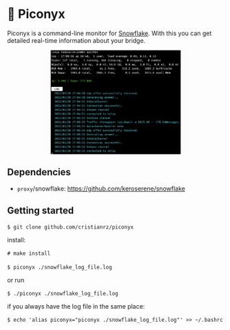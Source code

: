 # 🧅 Piconyx

Piconyx is a command-line monitor for [Snowflake](https://github.com/keroserene/snowflake).
With this you can get detailed real-time information about your bridge.

<img src="screenshot.png" alt="screenshot" style="display: block; margin-left: auto; margin-right: auto; width:60%;"/>

## Dependencies

* `proxy`/snowflake: https://github.com/keroserene/snowflake

## Getting started

```terminal
$ git clone github.com/cristianrz/piconyx
```

install:

```term
# make install

$ piconyx ./snowflake_log_file.log
```

or run

```term
$ ./piconyx ./snowflake_log_file.log
```

if you always have the log file in the same place:

```term
$ echo 'alias piconyx="piconyx ./snowflake_log_file.log"' >> ~/.bashrc
```


